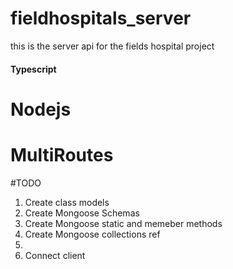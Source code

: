 # fieldhospitals_server
this is the server api for the fields hospital project

#### Typescript
# Nodejs
# MultiRoutes

#TODO
<ol>
<li>Create class models</li>
<li>Create Mongoose Schemas</li>
<li>Create Mongoose static and memeber methods</li>
<li>Create Mongoose collections ref</li>
<li><br /></li>
<li>Connect client</li>
</ol>
